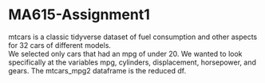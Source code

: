 # MA615-Assignment1

mtcars is a classic tidyverse dataset of fuel consumption and other aspects for 32 cars of different models.  
We selected only cars that had an mpg of under 20. We wanted to look specifically at the variables mpg, cylinders, displacement, horsepower, and gears. The mtcars_mpg2 dataframe is the reduced df. 

